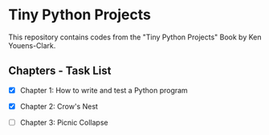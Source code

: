 # Tiny Python Projects
This repository contains codes from the "Tiny Python Projects" Book by Ken Youens-Clark.
​
## Chapters - Task List
- [x] Chapter 1: How to write and test a Python program
- [x] Chapter 2: Crow's Nest
- [ ] Chapter 3: Picnic
Collapse



